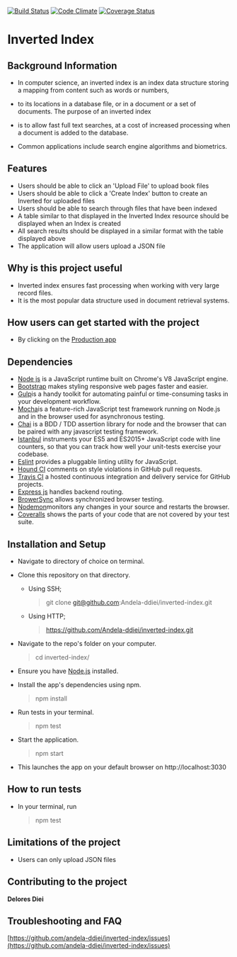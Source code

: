 [![Build Status](https://travis-ci.org/Andela-ddiei/Inverted-Index.svg?branch=master)](https://travis-ci.org/Andela-ddiei/Inverted-Index)
[![Code Climate](https://codeclimate.com/github/Andela-ddiei/Inverted-Index/badges/gpa.svg)](https://codeclimate.com/github/Andela-ddiei/Inverted-Index)
[![Coverage Status](https://coveralls.io/repos/github/Andela-ddiei/Inverted-Index/badge.svg?branch=work)](https://coveralls.io/github/Andela-ddiei/Inverted-Index?branch=work)
# Inverted Index
## Background Information

- In computer science, an inverted index is an index data structure storing a mapping from content such as words or numbers, 
- to its locations in a database file, or in a document or a set of documents. The purpose of an inverted index 
- is to allow fast full text searches, at a cost of increased processing when a document is added to the database.

- Common applications include search engine algorithms and biometrics.

## Features

- Users should be able to click an 'Upload File' to upload book files
- Users should be able to click a 'Create Index' button to create an Inverted for uploaded files
- Users should be able to search through files that have been indexed
- A table similar to that displayed in the Inverted Index resource should be displayed when an Index is created
- All search results should be displayed in a similar format with the table displayed above
- The application will allow users upload a JSON file

## Why is this project useful

- Inverted index ensures fast processing when working with very large record files.
- It is the most popular data structure used in document retrieval systems.

## How users can get started with the project

- By clicking on the [Production app](https://ddiei-inverted-index-app.herokuapp.com/)

## Dependencies

- [Node js](https://nodejs.org/en/) is a JavaScript runtime built on Chrome's V8 JavaScript engine.
- [Bootstrap](http://getbootstrap.com/) makes styling responsive web pages faster and easier.
- [Gulp](https://gulpjs.com)is a handy toolkit for automating painful or time-consuming tasks in your development workflow.
- [Mocha](https://mochajs.org/)is a feature-rich JavaScript test framework running on Node.js and in the browser used for asynchronous testing.
- [Chai](http://chaijs.com/) is a BDD / TDD assertion library for node and the browser that can be paired with any javascript testing framework.
- [Istanbul](https://istanbul.js.org/) instruments your ES5 and ES2015+ JavaScript code with line counters, so that you can track how well your unit-tests exercise your codebase.
- [Eslint](http://eslint.org/) provides a pluggable linting utility for JavaScript.
- [Hound CI](https://houndci.com/) comments on style violations in GitHub pull requests.
- [Travis CI](https://travis-ci.org/) a hosted continuous integration and delivery service for GitHub projects.
- [Express js](http://expressjs.com/) handles backend routing.
- [BrowerSync](https://browsersync.io/) allows synchronized browser testing.
- [Nodemon](https://nodemon.io/)monitors any changes in your source and restarts the browser.
- [Coveralls](https://coveralls.io/) shows the parts of your code that are not covered by your test suite.


## Installation and Setup

- Navigate to directory of choice on terminal.
- Clone this repository on that directory.

   - Using SSH;

     > git clone git@github.com:Andela-ddiei/inverted-index.git
   - Using HTTP;

     > https://github.com/Andela-ddiei/inverted-index.git
- Navigate  to the repo's folder on your computer.

     > cd inverted-index/

- Ensure you have [Node.js](https://nodejs.org/en/) installed.
- Install the app's dependencies using npm.
 
     > npm install

- Run tests in your terminal.

     > npm test

- Start the application.

     > npm start

- This launches the app on your default browser on http://localhost:3030

## How to run tests

- In your terminal, run 
   > npm test

## Limitations of the project

- Users can only upload JSON files

## Contributing to the project

**Delores Diei**
## Troubleshooting and FAQ

[https://github.com/andela-ddiei/inverted-index/issues](https://github.com/andela-ddiei/inverted-index/issues)

